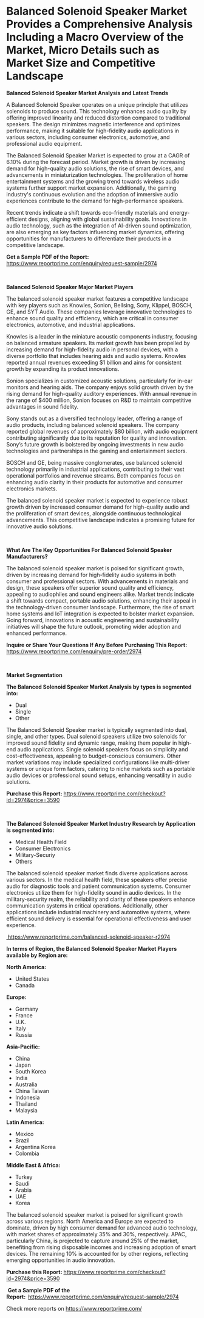 <p><h1>Balanced Solenoid Speaker Market Provides a Comprehensive Analysis Including a Macro Overview of the Market, Micro Details such as Market Size and Competitive Landscape</h1></p><p><strong>Balanced Solenoid Speaker Market Analysis and Latest Trends</strong></p>
<p><p>A Balanced Solenoid Speaker operates on a unique principle that utilizes solenoids to produce sound. This technology enhances audio quality by offering improved linearity and reduced distortion compared to traditional speakers. The design minimizes magnetic interference and optimizes performance, making it suitable for high-fidelity audio applications in various sectors, including consumer electronics, automotive, and professional audio equipment.</p><p>The Balanced Solenoid Speaker Market is expected to grow at a CAGR of 6.10% during the forecast period. Market growth is driven by increasing demand for high-quality audio solutions, the rise of smart devices, and advancements in miniaturization technologies. The proliferation of home entertainment systems and the growing trend towards wireless audio systems further support market expansion. Additionally, the gaming industry's continuous evolution and the adoption of immersive audio experiences contribute to the demand for high-performance speakers.</p><p>Recent trends indicate a shift towards eco-friendly materials and energy-efficient designs, aligning with global sustainability goals. Innovations in audio technology, such as the integration of AI-driven sound optimization, are also emerging as key factors influencing market dynamics, offering opportunities for manufacturers to differentiate their products in a competitive landscape.</p></p>
<p><strong>Get a Sample PDF of the Report:&nbsp;</strong> <a href="https://www.reportprime.com/enquiry/request-sample/2974?utm_campaign=3216&utm_medium=2&utm_source=Github&utm_content=ia&utm_term=18032025&utm_id=balanced-solenoid-speaker">https://www.reportprime.com/enquiry/request-sample/2974</a></p>
<p>&nbsp;</p>
<p><strong>Balanced Solenoid Speaker Major Market Players</strong></p>
<p><p>The balanced solenoid speaker market features a competitive landscape with key players such as Knowles, Sonion, Bellsing, Sony, Klippel, BOSCH, GE, and SYT Audio. These companies leverage innovative technologies to enhance sound quality and efficiency, which are critical in consumer electronics, automotive, and industrial applications.</p><p>Knowles is a leader in the miniature acoustic components industry, focusing on balanced armature speakers. Its market growth has been propelled by increasing demand for high-fidelity audio in personal devices, with a diverse portfolio that includes hearing aids and audio systems. Knowles reported annual revenues exceeding $1 billion and aims for consistent growth by expanding its product innovations.</p><p>Sonion specializes in customized acoustic solutions, particularly for in-ear monitors and hearing aids. The company enjoys solid growth driven by the rising demand for high-quality auditory experiences. With annual revenue in the range of $400 million, Sonion focuses on R&D to maintain competitive advantages in sound fidelity.</p><p>Sony stands out as a diversified technology leader, offering a range of audio products, including balanced solenoid speakers. The company reported global revenues of approximately $80 billion, with audio equipment contributing significantly due to its reputation for quality and innovation. Sony’s future growth is bolstered by ongoing investments in new audio technologies and partnerships in the gaming and entertainment sectors.</p><p>BOSCH and GE, being massive conglomerates, use balanced solenoid technology primarily in industrial applications, contributing to their vast operational portfolios and revenue streams. Both companies focus on enhancing audio clarity in their products for automotive and consumer electronics markets.</p><p>The balanced solenoid speaker market is expected to experience robust growth driven by increased consumer demand for high-quality audio and the proliferation of smart devices, alongside continuous technological advancements. This competitive landscape indicates a promising future for innovative audio solutions.</p></p>
<p>&nbsp;</p>
<p><strong>What Are The Key Opportunities For Balanced Solenoid Speaker Manufacturers?</strong></p>
<p><p>The balanced solenoid speaker market is poised for significant growth, driven by increasing demand for high-fidelity audio systems in both consumer and professional sectors. With advancements in materials and design, these speakers offer superior sound quality and efficiency, appealing to audiophiles and sound engineers alike. Market trends indicate a shift towards compact, portable audio solutions, enhancing their appeal in the technology-driven consumer landscape. Furthermore, the rise of smart home systems and IoT integration is expected to bolster market expansion. Going forward, innovations in acoustic engineering and sustainability initiatives will shape the future outlook, promoting wider adoption and enhanced performance.</p></p>
<p><strong>Inquire or Share Your Questions If Any Before Purchasing This Report:</strong> <a href="https://www.reportprime.com/enquiry/pre-order/2974?utm_campaign=3216&utm_medium=2&utm_source=Github&utm_content=ia&utm_term=18032025&utm_id=balanced-solenoid-speaker">https://www.reportprime.com/enquiry/pre-order/2974</a></p>
<p>&nbsp;</p>
<p><strong>Market Segmentation</strong></p>
<p><strong>The Balanced Solenoid Speaker Market Analysis by types is segmented into:</strong></p>
<p><ul><li>Dual</li><li>Single</li><li>Other</li></ul></p>
<p><p>The Balanced Solenoid Speaker market is typically segmented into dual, single, and other types. Dual solenoid speakers utilize two solenoids for improved sound fidelity and dynamic range, making them popular in high-end audio applications. Single solenoid speakers focus on simplicity and cost-effectiveness, appealing to budget-conscious consumers. Other market variations may include specialized configurations like multi-driver systems or unique form factors, catering to niche markets such as portable audio devices or professional sound setups, enhancing versatility in audio solutions.</p></p>
<p><strong>Purchase this Report:&nbsp;</strong><a href="https://www.reportprime.com/checkout?id=2974&price=3590&utm_campaign=3216&utm_medium=2&utm_source=Github&utm_content=ia&utm_term=18032025&utm_id=balanced-solenoid-speaker">https://www.reportprime.com/checkout?id=2974&price=3590</a></p>
<p>&nbsp;</p>
<p><strong>The Balanced Solenoid Speaker Market Industry Research by Application is segmented into:</strong></p>
<p><ul><li>Medical Health Field</li><li>Consumer Electronics</li><li>Military-Securiy</li><li>Others</li></ul></p>
<p><p>The balanced solenoid speaker market finds diverse applications across various sectors. In the medical health field, these speakers offer precise audio for diagnostic tools and patient communication systems. Consumer electronics utilize them for high-fidelity sound in audio devices. In the military-security realm, the reliability and clarity of these speakers enhance communication systems in critical operations. Additionally, other applications include industrial machinery and automotive systems, where efficient sound delivery is essential for operational effectiveness and user experience.</p></p>
<p><a href="https://www.reportprime.com/balanced-solenoid-speaker-r2974?utm_campaign=3216&utm_medium=2&utm_source=Github&utm_content=ia&utm_term=18032025&utm_id=balanced-solenoid-speaker">&nbsp;https://www.reportprime.com/balanced-solenoid-speaker-r2974</a></p>
<p><strong>In terms of Region, the Balanced Solenoid Speaker Market Players available by Region are:</strong></p>
<p>
    <p> <strong> North America: </strong>
        <ul>
            <li>United States</li>
            <li>Canada</li>
        </ul>
        </p> 
    <p> <strong> Europe: </strong>
        <ul>
            <li>Germany</li>
            <li>France</li>
            <li>U.K.</li>
            <li>Italy</li>
            <li>Russia</li>
        </ul>
        </p> 
    <p> <strong> Asia-Pacific: </strong>
        <ul>
            <li>China</li>
            <li>Japan</li>
            <li>South Korea</li>
            <li>India</li>
            <li>Australia</li>
            <li>China Taiwan</li>
            <li>Indonesia</li>
            <li>Thailand</li>
            <li>Malaysia</li>
        </ul>
        </p> 
    <p> <strong> Latin America: </strong>
        <ul>
            <li>Mexico</li>
            <li>Brazil</li>
            <li>Argentina Korea</li>
            <li>Colombia</li>
        </ul>
        </p> 
    <p> <strong> Middle East & Africa: </strong>
        <ul>
            <li>Turkey</li>
            <li>Saudi</li>
            <li>Arabia</li>
            <li>UAE</li>
            <li>Korea</li>
        </ul>
    </p>
    </p>
<p><p>The balanced solenoid speaker market is poised for significant growth across various regions. North America and Europe are expected to dominate, driven by high consumer demand for advanced audio technology, with market shares of approximately 35% and 30%, respectively. APAC, particularly China, is projected to capture around 25% of the market, benefiting from rising disposable incomes and increasing adoption of smart devices. The remaining 10% is accounted for by other regions, reflecting emerging opportunities in audio innovation.</p></p>
<p><strong>Purchase this Report: </strong><a href="https://www.reportprime.com/checkout?id=2974&price=3590&utm_campaign=3216&utm_medium=2&utm_source=Github&utm_content=ia&utm_term=18032025&utm_id=balanced-solenoid-speaker">https://www.reportprime.com/checkout?id=2974&price=3590</a></p>
<p>&nbsp;<strong>Get a Sample PDF of the Report:&nbsp;&nbsp;</strong><a href="https://www.reportprime.com/enquiry/request-sample/2974?utm_campaign=3216&utm_medium=2&utm_source=Github&utm_content=ia&utm_term=18032025&utm_id=balanced-solenoid-speaker">https://www.reportprime.com/enquiry/request-sample/2974</a></p>
<p><strong></strong></p>
<p>Check more reports on <a href="https://www.reportprime.com/?utm_campaign=3216&utm_medium=2&utm_source=Github&utm_content=ia&utm_term=18032025&utm_id=balanced-solenoid-speaker">https://www.reportprime.com/</a></p>